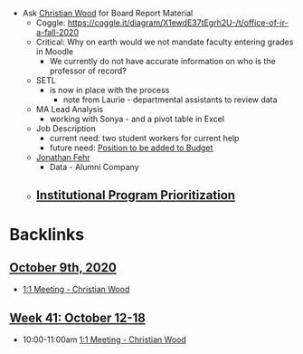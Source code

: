 - Ask [Christian Wood](<Christian Wood.md>) for Board Report Material 
    - Coggle: https://coggle.it/diagram/X1ewdE37tEgrh2U-/t/office-of-ir-a-fall-2020
    - Critical: Why on earth would we not mandate faculty entering grades in Moodle
        - We currently do not have accurate information on who is the professor of record?
    - SETL 
        - is now in place with the process
            - note from Laurie - departmental assistants to review data
    - MA Lead Analysis
        - working with Sonya - and a pivot table in Excel
    - Job Description
        - current need: two student workers for current help
        - future need: [Position to be added to Budget](<Position to be added to Budget.md>)
    - [Jonathan Fehr](<Jonathan Fehr.md>)
        - Data - Alumni Company
    - [Institutional Program Prioritization](<Institutional Program Prioritization.md>)
        - 

# Backlinks
## [October 9th, 2020](<October 9th, 2020.md>)
- [1:1 Meeting - Christian Wood](<1:1 Meeting - Christian Wood.md>)

## [Week 41: October 12-18](<Week 41: October 12-18.md>)
- 10:00-11:00am [1:1 Meeting - Christian Wood](<1:1 Meeting - Christian Wood.md>)

